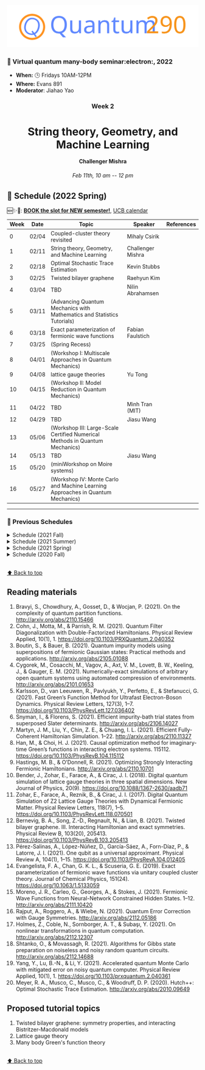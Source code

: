 [![Math290](asset/quantum290-logo.svg)](https://math290.com/)
----------------------------
### 🌟 Virtual quantum many-body seminar:electron:, 2022

- **When:** 🕒 Fridays 10AM-12PM
- **Where:** Evans 891
- **Moderator**: Jiahao Yao



<div align="center">
  <h3>Week 2</h3>
  <h1>String theory, Geometry, and Machine Learning</h1>
  <strong>Challenger Mishra</strong>
  <h6>Feb 11th, 10 am -- 12 pm</h6>
</div>




## 📌 Schedule (2022 Spring) 

🆕✨🔨: [**BOOK the slot for NEW semester!**](https://calendly.com/jiahaoyao-math/math-290-booking-time?month=2022-01), [UCB calendar](http://guide.berkeley.edu/academic-calendar/) 

| Week | Date  | Topic           | Speaker | References |
|------|-------|-----------------|---------|------------|
| 0    | 02/04 | Coupled-cluster theory revisited  | Mihaly Csirik |
| 1    | 02/11 | String theory, Geometry, and Machine Learning |Challenger Mishra|            |
| 2    | 02/18 | Optimal Stochastic Trace Estimation | Kevin Stubbs|            |
| 3    | 02/25 |Twisted bilayer graphene|Raehyun Kim|            |
| 4    | 03/04 | TBD                 |Nilin Abrahamsen|            |
| 5    | 03/11 | (Advancing Quantum Mechanics with Mathematics and Statistics Tutorials) |         |            |
| 6    | 03/18 | Exact parameterization of fermionic wave functions | Fabian Faulstich |            |
| 7    | 03/25 | (Spring Recess) |         |            |
| 8    | 04/01 | (Workshop I: Multiscale Approaches in Quantum Mechanics) |         |            |
| 9    | 04/08 | lattice gauge theories | Yu Tong |            |
| 10   | 04/15 | (Workshop II: Model Reduction in Quantum Mechanics) |         |            |
| 11   | 04/22 |  TBD | Minh Tran (MIT) |            |
| 12   | 04/29 |  TBD | Jiasu Wang      |            |
| 13   | 05/06 | (Workshop III: Large-Scale Certified Numerical Methods in Quantum Mechanics) |         |            |
| 14   | 05/13 |  TBD | Jiasu Wang      |            |
| 15   | 05/20 | (miniWorkshop on Moire systems) |         |            |
| 16   | 05/27 | (Workshop IV: Monte Carlo and Machine Learning Approaches in Quantum Mechanics) |         |            |

-----

### 📃 Previous Schedules 

<details>
<summary>Schedule (2021 Fall)</summary>

| Week | Date                 | Topic                                                                                  | Speaker                 | References |
|------|----------------------|----------------------------------------------------------------------------------------|-------------------------|------------|
| 1    | 8/27                 | Quantum Subspace Diagonalization.                                                      | Ethan Epperly           |            |
| 2    | 9/3                  | DMET for SIAM                                                                          | Raehyun Kim             |            |
| 3    | 9/10                 | Parallel Quantum Algorithm for Hamiltonian Simulation                                  | Nilin Abrahamsen        |            |
| 4    | 09/17                | Variational Schrieffer-Wolff Transformation                                            | Jiahao Yao              |            |
| 5    | 09/24                | Genetic column generation                                                              | Kevin Stubbs            |            |
| 6    | 10/01                | Hybridized Methods for Quantum Simulation in the Interaction Picture                   | Di Fang                 |            |
| 7    | 10/08                | Fast Amplification of QMA                                                              | Subhayan Roy Moulik     |            |
| 8    | 10/15                | Fast-forwarding quantum evolution                                                      | Yulong Dong             |            |
| 9    | 10/22                | Quantum Algorithms to Simulate Correlated Fermions                                     | Fabian Faulstich        |            |
| 10   | 10/29                | Self-consistent second-order Green’s function perturbation theory for periodic systems | Xin Xing                |            |
| 11   | 11/05                | Theory of variational quantum simulation                                               | Ethan Epperly           |            |
| 12   | 11/11 (Special date) |                                                                                        | Joseph Tindall (Oxford) |            |
| 13   | 11/19                | Error Bounds for Variational Quantum Time Evolution                                    | Yu Tong                 |            |
| 14   | 11/26                | Thanksgiving (so no seminar)                                                           |                         |            |
| 15   | 12/03                | Exact Factorization Embedding Theory                                                   | Zhen Huang              |            |
| 16   | 12/10                | Dynamical error bounds for continuum discretisation                                    | Jiasu Wang              |            |
| 17   | 12/16                | Quantum Monte Carlo approaches for strongly correlated systems                         | Ankit Mahajan           |            |

</details>

<details>
<summary>Schedule (2021 Summer)</summary>

| Week | Date | Topic                                                                                              | Speaker                    | References |
| ---- | ---- | -------------------------------------------------------------------------------------------------- | -------------------------- | ---------- |
| 1    | 5/21 |                                                                                                    | Canceled due to SIAM LA    |            |
| 2    | 5/28 | DRL for Quantum Phase Transition (1/2 slot)<br />Iterative Quantum Assisted Eigensolver (1/2 slot) | Jiahao Yao<br />Jiasu Wang |            |
| 3    | 6/4  | Quantum algorithm for simulating real time evolution of lattice Hamiltonians                       | Yu Tong                    |            |
| 4    | 6/11 | Neural tensor contractions and the expressive power of deep neural quantum states                  | Jeffmin Lin                |            |
| 5    | 6/18 | AIM SQUARE. No seminar this week                                                                   |                            |            |
| 6    | 6/25 | Third-order algebraic diagrammatic construction theory: A Green's function approach                | Xin Xing                   |            |
| 7    | 7/2  | Fault-Tolerant Quantum Simulations of Chemistry in First Quantization                              | Di Fang                    |            |
| 8    | 7/9  | A projector-splitting integrator for dynamical low-rank approximation                              | Fabian Faulstich           |            |
| 9    | 7/16 | Concentration for random product formulas                                                          | Dong An                    |            |
| 10   | 7/23 | Neural tensor contractions and the expressive power of deep neural quantum states                  | Jeffmin Lin                |            |
| 11   | 7/30 | Universal tripartite entanglement in one-dimensional many-body systems                             | Yantao Wu                  |            |
| 12   | 8/6  | TBD                                                                                                | Raehyun Kim                |            |
| 13   | 8/13 | Robustness of Discretization in Digital Adiabatic Simulation                                       | Jiasu Wang                 |            |
| 14   | 8/20 | Accessing scrambling using matrix product operators                                                | Sajant Anand               |            |

</details>

<details>
<summary>Schedule (2021 Spring)</summary>

| Week | Date | Topic                                                                                          | Speaker                 | References            |
| ---- | ---- | ---------------------------------------------------------------------------------------------- | ----------------------- | --------------------- |
| 1    | 1/8  | Block-encoding of sparse matrices                                                              | Lin Lin                 |                       |
| 2    | 1/15 | Projected Position Operators for Constructing Well Localized Bases                             | Kevin Stubbs            |                       |
| 3    | 1/19 | Multiconfigurational Electronic Structure Theories for Materials: Development and Applications | Hung Pham               |                       |
| 3    | 1/22 | Polar decomposition, Petz recovery channels and pretty good measurements                       | Yihui Quek (Stanford)   | Special Time: 4pm-5pm |
| 4    | 1/29 | FBSDE based neural network algorithms for high-dimensional quasilinear parabolic PDEs          | Wenzhong Zhang          |                       |
| 4    | 1/29 | QIP 2021 presentation                                                                          | QIP 2021 presentation   |                       |
| 5    | 2/5  | Representing Exact Electron Densities by a Single Slater Determinant in Finite Basis Sets      | Xin Xing                |                       |
| 6    | 2/12 | sub-exponential algorithm for 2D frustration-free spin systems with gapped subsystems          | Nilin  Abrahamsen (MIT) |                       |
| 7    | 2/19 | Quantum algorithms for linear and nonlinear differential equations                             | Dong An                 |                       |
| 8    | 2/26 | APS March Meeting 2021 Presentation                                                            |                         |                       |
| 9    | 3/5  | On Representing (Anti)Symmetric Functions                                                      | Jeffmin Lin             |                       |
| 10   | 3/12 | Determinantal Point Processes for Machine Learning                                             | Jiahao Yao              |                       |
| 11   | 3/19 | Nearly tight Trotterization of interacting electrons                                           | Yuan Su                 |                       |
| 12   | 3/26 | Quantum Logspace Algorithm for Powering Matrices with Bounded Norm                             | Subhayan Roy Moulik     |                       |
| 13   | 4/2  | Quantum Hamiltonian-Based Models & the Variational Quantum Thermalizer Algorithm               | Yulong Dong             |                       |
| 14   | 4/9  | Spectral characterization of magic angles in twisted bilayer graphene                          | Fabian Faulstich        |                       |
| 15   | 4/16 | Chiral model for twisted bilayer graphene                                                      | Maciej Zworski          |                       |
| 16   | 4/23 | Quantum impurity problems                                                                      | Lin Lin                 |                       |
| 17   | 4/30 | [Exploiting anticommutation in Hamiltonian simulation](https://arxiv.org/pdf/2103.07988.pdf)   | Qi Zhao (UMD)           |                       |
| 18   | 5/7  | Canceled due to final exam                                                                     |                         |                       |
| 19   | 5/14 | Quantum chaos, information scrambling, and computation                                         | Subhayan Roy Moulik     |                       |

</details>

<details>
<summary>Schedule (2020 Fall)</summary>

| Week | Date  | Topic                                                                                          | Speaker                                    | References           |
| ---- | ----- | ---------------------------------------------------------------------------------------------- | ------------------------------------------ | -------------------- |
| 1    | 9/4   | Machine Learning Exchange-Correlation Energy                                                   | Qinyi Zhu                                  | [24](#24)            |
|      |       | Solving Quantum Linear Algebra Problems <br> A Proposal of Quantum LINPACK Benchmark           | Yulong Dong                                | [25](#25)            |
| 2    | 9/14  | Computational Optimal Transport                                                                | Jeffmin Lin                                | [27](#27), [28](#28) |
|      |       | Fast Matrix-Vector Multiplication Algorithms for Dense Kernel Matrices                         | Xin Xing                                   |                      |
| 3    | 9/18  | Quantum State Verification in the Linear System Problem                                        | Yu Tong                                    | [11](#11)            |
|      |       | Data-Driven PDF Method for Langevin Equations with Colored Noise                               | Hongli Zhao                                |                      |
| 4    | 9/25  | DMFT, DMET, and RISB: A unified perspective                                                    | Fabian Faulstish                           | [8](#6)              |
| 5    | 10/2  | Machine Learning for Inverse Problems in Computational Engineering                             | [Kailai Xu](http://stanford.edu/~kailaix/) |                      |
| 6    | 10/9  | Finite-size Correction for Periodic MP2 and CCSD Calculations                                  | Xin Xing                                   | [21](#21)            |
| 7    | 10/16 | Quantum Approach to Discrete Combinatorial Optimization                                        | Jiasu Wang                                 | [15](#15)            |
| 8    | 10/23 | Continuous Quantum Error Correction for Time-dependent Hamiltonian                             | Song Zhang                                 | [26](#26)            |
| 9    | 10/30 | Hamiltonian Simulation in the Low Energy Subspace                                              | Yulong Dong                                | [12](#12)            |
| 10   | 11/13 | A straightforward introduction to continuous quantum measurement                               | Di Fang                                    | [2](#2)              |
| 11   | 11/20 | Localized Edge Modes in Subwavelength Resonator Arrays                                         | Erik Hiltunen                              |                      |
| 12   | 12/4  | Efficient Distributed Quantum Computing                                                        | Subhayan Moulik                            | [14](#14)            |
| 13   | 12/17 | Variational Policy Gradient Theorem                                                            | Jiahao Yao                                 | [31](#31)            |
| 14   | 12/18 | Converging High-Level Coupled-Cluster Energetics by Monte Carlo Sampling and Moment Expansions | Fabian Faulstish                           | [30](#30)            |

</details>


<br>[⬆ Back to top](#)


## Reading materials 

1. Bravyi, S., Chowdhury, A., Gosset, D., & Wocjan, P. (2021). On the complexity of quantum partition functions. http://arxiv.org/abs/2110.15466
2. Cohn, J., Motta, M., & Parrish, R. M. (2021). Quantum Filter Diagonalization with Double-Factorized Hamiltonians. Physical Review Applied, 10(1), 1. https://doi.org/10.1103/PRXQuantum.2.040352
3. Boutin, S., & Bauer, B. (2021). Quantum impurity models using superpositions of fermionic Gaussian states: Practical methods and applications. http://arxiv.org/abs/2105.01088
4. Cygorek, M., Cosacchi, M., Vagov, A., Axt, V. M., Lovett, B. W., Keeling, J., & Gauger, E. M. (2021). Numerically-exact simulations of arbitrary open quantum systems using automated compression of environments. http://arxiv.org/abs/2101.01653
5. Karlsson, D., van Leeuwen, R., Pavlyukh, Y., Perfetto, E., & Stefanucci, G. (2021). Fast Green’s Function Method for Ultrafast Electron-Boson Dynamics. Physical Review Letters, 127(3), 1–7. https://doi.org/10.1103/PhysRevLett.127.036402
6. Snyman, I., & Florens, S. (2021). Efficient impurity-bath trial states from superposed Slater determinants. http://arxiv.org/abs/2106.14027
7. Martyn, J. M., Liu, Y., Chin, Z. E., & Chuang, I. L. (2021). Efficient Fully-Coherent Hamiltonian Simulation. 1–22. http://arxiv.org/abs/2110.11327
8. Han, M., & Choi, H. J. (2021). Causal optimization method for imaginary-time Green’s functions in interacting electron systems. 115112. https://doi.org/10.1103/PhysRevB.104.115112
9. Hastings, M. B., & O’Donnell, R. (2021). Optimizing Strongly Interacting Fermionic Hamiltonians. http://arxiv.org/abs/2110.10701
10. Bender, J., Zohar, E., Farace, A., & Cirac, J. I. (2018). Digital quantum simulation of lattice gauge theories in three spatial dimensions. New Journal of Physics, 20(9). https://doi.org/10.1088/1367-2630/aadb71
11. Zohar, E., Farace, A., Reznik, B., & Cirac, J. I. (2017). Digital Quantum Simulation of Z2 Lattice Gauge Theories with Dynamical Fermionic Matter. Physical Review Letters, 118(7), 1–5. https://doi.org/10.1103/PhysRevLett.118.070501
11. Bernevig, B. A., Song, Z.-D., Regnault, N., & Lian, B. (2021). Twisted bilayer graphene. III. Interacting Hamiltonian and exact symmetries. Physical Review B, 103(20), 205413. https://doi.org/10.1103/PhysRevB.103.205413
11. Pérez-Salinas, A., López-Núñez, D., García-Sáez, A., Forn-Díaz, P., & Latorre, J. I. (2021). One qubit as a universal approximant. Physical Review A, 104(1), 1–15. https://doi.org/10.1103/PhysRevA.104.012405
11. Evangelista, F. A., Chan, G. K. L., & Scuseria, G. E. (2019). Exact parameterization of fermionic wave functions via unitary coupled cluster theory. Journal of Chemical Physics, 151(24). https://doi.org/10.1063/1.5133059
11. Moreno, J. R., Carleo, G., Georges, A., & Stokes, J. (2021). Fermionic Wave Functions from Neural-Network Constrained Hidden States. 1–12. http://arxiv.org/abs/2111.10420
12. Rajput, A., Roggero, A., & Wiebe, N. (2021). Quantum Error Correction with Gauge Symmetries. http://arxiv.org/abs/2112.05186
13. Holmes, Z., Coble, N., Sornborger, A. T., & Subaşı, Y. (2021). On nonlinear transformations in quantum computation. http://arxiv.org/abs/2112.12307
14. Shtanko, O., & Movassagh, R. (2021). Algorithms for Gibbs state preparation on noiseless and noisy random quantum circuits. http://arxiv.org/abs/2112.14688
15. Yang, Y., Lu, B.-N., & Li, Y. (2021). Accelerated quantum Monte Carlo with mitigated error on noisy quantum computer. Physical Review Applied, 10(1), 1. https://doi.org/10.1103/prxquantum.2.040361
16. Meyer, R. A., Musco, C., Musco, C., & Woodruff, D. P. (2020). Hutch++: Optimal Stochastic Trace Estimation. http://arxiv.org/abs/2010.09649

## Proposed tutorial topics

1. Twisted bilayer graphene: symmetry properties, and interacting Bistritzer-Macdonald models
2. Lattice gauge theory
3. Many body Green's function theory


<br>[⬆ Back to top](#)

